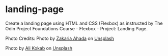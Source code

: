 # landing-page

Create a landing page using HTML and CSS (Flexbox) as instructed by The Odin Project Foundations Course - Flexbox - Project: Landing Page.


Photo Credits:
    Photo by <a href="https://unsplash.com/@zakariahada?utm_source=unsplash&utm_medium=referral&utm_content=creditCopyText">Zakaria Ahada</a> on <a href="https://unsplash.com/s/photos/lego-batman?utm_source=unsplash&utm_medium=referral&utm_content=creditCopyText">Unsplash</a>
  
  Photo by <a href="https://unsplash.com/@_alikokab_?utm_source=unsplash&utm_medium=referral&utm_content=creditCopyText">Ali Kokab</a> on <a href="https://unsplash.com/photos/Yv2HzOr8jAA?utm_source=unsplash&utm_medium=referral&utm_content=creditCopyText">Unsplash</a>
  